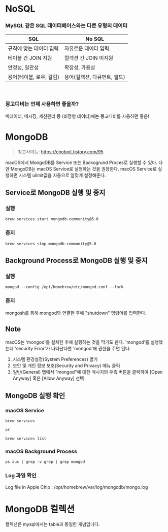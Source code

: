 # NoSQL

### MySQL 같은 SQL 데이터베이스와는 다른 유형의 데이터

| SQL                      | No SQL                       |
| ------------------------ | ---------------------------- |
| 규칙에 맞는 데이터 입력  | 자유로운 데이터 입력         |
| 테이블 간 JOIN 지원      | 컬렉션 간 JOIN 미지원        |
| 안정성, 일관성           | 확장성, 가용성               |
| 용어(테이블, 로우, 칼럼) | 용어(컬렉션, 다큐먼트, 필드) |

<br />

### 몽고디비는 언제 사용하면 좋을까?

빅데이터, 메시징, 세션관리 등 (비정형 데이터)에는 몽고디비를 사용하면 좋음!

# MongoDB

> 참고사이트: https://choboit.tistory.com/95

macOS에서 MongoDB를 Service 또는 Backogrund Proces로 실행할 수 있다. 다만 MongoDB는 macOS Service로 실행하는 것을 권장한다. macOS Service로 실행하면 시스템 ulimit값을 자동으로 알맞게 설정해준다.

## Service로 MongoDB 실행 및 중지

### 실행

```shell
brew services start mongodb-community@5.0
```

### 중지

```shell
brew services stop mongodb-community@5.0
```

## Background Process로 MongoDB 실행 및 중지

### 실행

```shell
mongod --config /opt/homebrew/etc/mongod.conf --fork
```

### 중지

mongosh를 통해 mongod와 연결한 후에 "shutdown" 명령어를 입력한다.

## Note

macOS는 'mongod'를 설치한 후에 실행하는 것을 막기도 한다.
'mongod'를 실행했는데 'security Error'가 나타난다면 'mongod'에 권한을 주면 된다.

1. 시스템 환경설정(System Preferences) 열기
2. 보안 및 개인 정보 보호(Security and Privacy) 메뉴 클릭
3. 일반(General) 탭에서 "mongod"에 대한 메시지의 우측 버튼을 클릭하여 [Open Anyway] 혹은 [Allow Anyway] 선택

## MongoDB 실행 확인

### macOS Service

```shell
brew services

or

brew services list
```

### macOS Background Process

```shell
ps aux | grep -v grep | grep mongod
```

### Log 파일 확인

Log file in Apple Chip : /opt/homebrew/var/log/mongodb/mongo.log

# MongoDB 컬렉션

컬렉션은 mysql에서는 table과 동일한 개념입니다.
